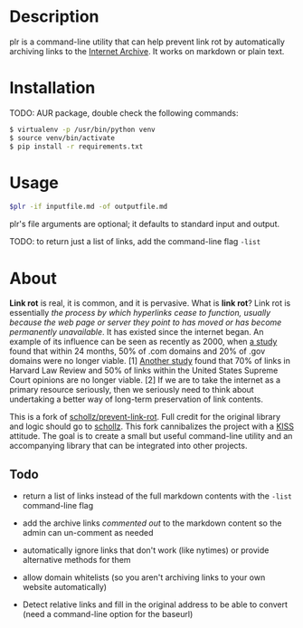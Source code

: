 # Description

plr is a command-line utility that can help prevent link rot by
automatically archiving links to the [Internet
Archive](https://archive.org). It works on markdown or plain text.

# Installation

TODO: AUR package, double check the following commands:

```bash
$ virtualenv -p /usr/bin/python venv
$ source venv/bin/activate
$ pip install -r requirements.txt
```

# Usage

```bash
$plr -if inputfile.md -of outputfile.md
```

plr's file arguments are optional; it defaults to standard input and
output.

TODO: to return just a list of links, add the command-line flag `-list`

# About

**Link rot** is real, it is common, and it is pervasive. What is
**link rot**? Link rot is essentially *the process by which hyperlinks
cease to function, usually because the web page or server they point
to has moved or has become permanently unavailable*. It has existed
since the internet began. An example of its influence can be seen as
recently as 2000, when [a
study](http://dx.doi.org/10.1002/bmb.2003.494031010165) found that
within 24 months, 50% of .com domains and 20% of .gov domains were no
longer viable. [1] [Another
study](http://dx.doi.org/10.1017/S1472669614000255) found that 70% of
links in Harvard Law Review and 50% of links within the United States
Supreme Court opinions are no longer viable. [2] If we are to take the
internet as a primary resource seriously, then we seriously need to
think about undertaking a better way of long-term preservation of link
contents.

This is a fork of
[schollz/prevent-link-rot](https://github.com/schollz/prevent-link-rot).
Full credit for the original library and logic should go to
[schollz](https://github.com/schollz). This fork cannibalizes the
project with a [KISS](https://en.wikipedia.org/wiki/KISS_principle)
attitude. The goal is to create a small but useful command-line
utility and an accompanying library that can be integrated into other
projects.

## Todo

- return a list of links instead of the full markdown contents with the `-list` command-line flag

- add the archive links *commented out* to the markdown content so the admin can un-comment as needed

- automatically ignore links that don't work (like nytimes) or provide alternative methods for them

- allow domain whitelists (so you aren't archiving links to your own website automatically)

- Detect relative links and fill in the original address to be able to convert (need a command-line option for the baseurl)
